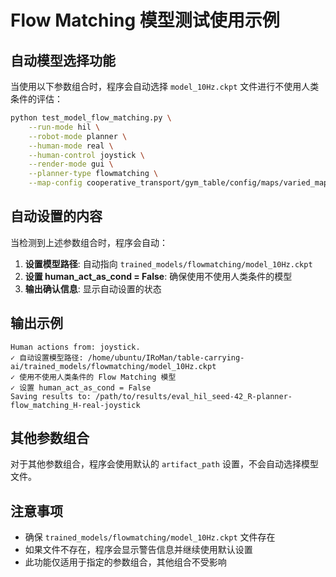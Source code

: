 # Flow Matching 模型测试使用示例

## 自动模型选择功能

当使用以下参数组合时，程序会自动选择 `model_10Hz.ckpt` 文件进行不使用人类条件的评估：

```bash
python test_model_flow_matching.py \
    --run-mode hil \
    --robot-mode planner \
    --human-mode real \
    --human-control joystick \
    --render-mode gui \
    --planner-type flowmatching \
    --map-config cooperative_transport/gym_table/config/maps/varied_maps_test_holdout.yml
```

## 自动设置的内容

当检测到上述参数组合时，程序会自动：

1. **设置模型路径**: 自动指向 `trained_models/flowmatching/model_10Hz.ckpt`
2. **设置 human_act_as_cond = False**: 确保使用不使用人类条件的模型
3. **输出确认信息**: 显示自动设置的状态

## 输出示例

```
Human actions from: joystick. 
✓ 自动设置模型路径: /home/ubuntu/IRoMan/table-carrying-ai/trained_models/flowmatching/model_10Hz.ckpt
✓ 使用不使用人类条件的 Flow Matching 模型
✓ 设置 human_act_as_cond = False
Saving results to: /path/to/results/eval_hil_seed-42_R-planner-flow_matching_H-real-joystick
```

## 其他参数组合

对于其他参数组合，程序会使用默认的 `artifact_path` 设置，不会自动选择模型文件。

## 注意事项

- 确保 `trained_models/flowmatching/model_10Hz.ckpt` 文件存在
- 如果文件不存在，程序会显示警告信息并继续使用默认设置
- 此功能仅适用于指定的参数组合，其他组合不受影响








